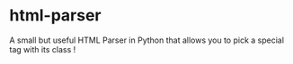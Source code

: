 html-parser
===========

A small but useful HTML Parser in Python that allows you to pick a special tag with its class !
